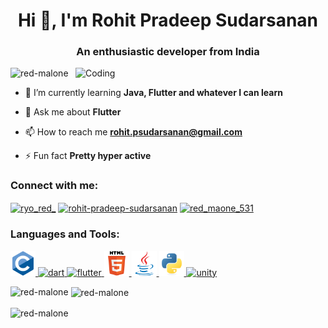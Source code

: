 <h1 align="center">Hi 👋, I'm Rohit Pradeep Sudarsanan</h1>
<h3 align="center">An enthusiastic developer from India</h3>
<img align="right" alt="Coding" width="400" src="[https://cdn.dribbble.com/users/116207...](https://www.google.com/url?sa=i&url=https%3A%2F%2Fgithub.com%2Frudrabarad%2FGifs&psig=AOvVaw3xF53gYMsW5lpchBgqtlT-&ust=1683871997129000&source=images&cd=vfe&ved=0CBEQjRxqFwoTCLDSkZPO7P4CFQAAAAAdAAAAABAE)">

<p align="left"> <img src="https://komarev.com/ghpvc/?username=red-malone&label=Profile%20views&color=0e75b6&style=flat" alt="red-malone" /> </p>

- 🌱 I’m currently learning **Java, Flutter and whatever I can learn**

- 💬 Ask me about **Flutter**

- 📫 How to reach me **rohit.psudarsanan@gmail.com**

- ⚡ Fun fact **Pretty hyper active**

<h3 align="left">Connect with me:</h3>
<p align="left">
<a href="https://twitter.com/ryo_red_" target="blank"><img align="center" src="https://raw.githubusercontent.com/rahuldkjain/github-profile-readme-generator/master/src/images/icons/Social/twitter.svg" alt="ryo_red_" height="30" width="40" /></a>
<a href="https://linkedin.com/in/rohit-pradeep-sudarsanan" target="blank"><img align="center" src="https://raw.githubusercontent.com/rahuldkjain/github-profile-readme-generator/master/src/images/icons/Social/linked-in-alt.svg" alt="rohit-pradeep-sudarsanan" height="30" width="40" /></a>
<a href="https://instagram.com/red_maone_531" target="blank"><img align="center" src="https://raw.githubusercontent.com/rahuldkjain/github-profile-readme-generator/master/src/images/icons/Social/instagram.svg" alt="red_maone_531" height="30" width="40" /></a>
</p>

<h3 align="left">Languages and Tools:</h3>
<p align="left"> <a href="https://www.cprogramming.com/" target="_blank" rel="noreferrer"> <img src="https://raw.githubusercontent.com/devicons/devicon/master/icons/c/c-original.svg" alt="c" width="40" height="40"/> </a> <a href="https://dart.dev" target="_blank" rel="noreferrer"> <img src="https://www.vectorlogo.zone/logos/dartlang/dartlang-icon.svg" alt="dart" width="40" height="40"/> </a> <a href="https://flutter.dev" target="_blank" rel="noreferrer"> <img src="https://www.vectorlogo.zone/logos/flutterio/flutterio-icon.svg" alt="flutter" width="40" height="40"/> </a> <a href="https://www.w3.org/html/" target="_blank" rel="noreferrer"> <img src="https://raw.githubusercontent.com/devicons/devicon/master/icons/html5/html5-original-wordmark.svg" alt="html5" width="40" height="40"/> </a> <a href="https://www.java.com" target="_blank" rel="noreferrer"> <img src="https://raw.githubusercontent.com/devicons/devicon/master/icons/java/java-original.svg" alt="java" width="40" height="40"/> </a> <a href="https://www.python.org" target="_blank" rel="noreferrer"> <img src="https://raw.githubusercontent.com/devicons/devicon/master/icons/python/python-original.svg" alt="python" width="40" height="40"/> </a> <a href="https://unity.com/" target="_blank" rel="noreferrer"> <img src="https://www.vectorlogo.zone/logos/unity3d/unity3d-icon.svg" alt="unity" width="40" height="40"/> </a> </p>

<p><img align="left" src="https://github-readme-stats.vercel.app/api/top-langs?username=red-malone&show_icons=true&locale=en&layout=compact" alt="red-malone" /></p>

<p>&nbsp;<img align="center" src="https://github-readme-stats.vercel.app/api?username=red-malone&show_icons=true&locale=en" alt="red-malone" /></p>

<p><img align="center" src="https://github-readme-streak-stats.herokuapp.com/?user=red-malone&" alt="red-malone" /></p>
